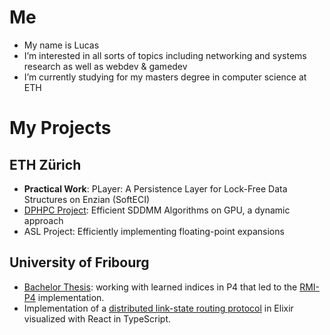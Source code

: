 # Me
- My name is Lucas
- I’m interested in all sorts of topics including networking and systems research as well as webdev & gamedev
- I’m currently studying for my masters degree in computer science at ETH

# My Projects

## ETH Zürich
- **Practical Work**: PLayer: A Persistence Layer for Lock-Free Data Structures on Enzian (SoftECI)
- [DPHPC Project](https://github.com/francois141/dphpc): Efficient SDDMM Algorithms on GPU, a dynamic approach
- ASL Project: Efficiently implementing floating-point expansions

## University of Fribourg

- [Bachelor Thesis](https://github.com/Cobra8/bachelor-thesis): working with learned indices in P4 that led to the [RMI-P4](https://github.com/Cobra8/RMI-P4) implementation.
- Implementation of a [distributed link-state routing protocol](https://github.com/Cobra8/DistributedProgramming) in Elixir visualized with React in TypeScript.
